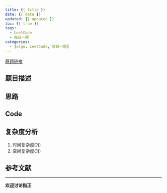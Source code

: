 ```yaml
---
title: {{ title }}
date: {{ date }}
updated: {{ updated }}
toc: {{ true }}
tags:
  - LeetCode
  - 每日一题
categories:
  - [algo, LeetCode, 每日一题]
---
```



[原题链接]()

## 题目描述

<!--more-->

## 思路

## Code

## 复杂度分析
1. 时间复杂度$O()$
2. 空间复杂度$O()$

## 参考文献

----
**欢迎讨论指正**